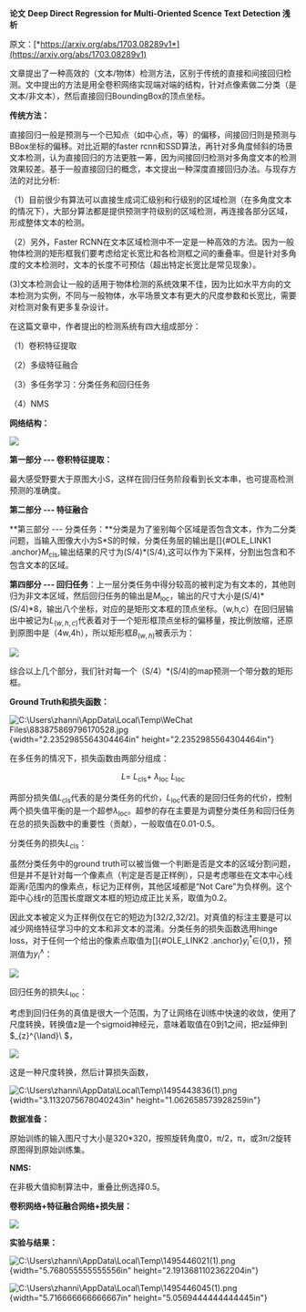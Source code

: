 **论文** **Deep Direct Regression for Multi-Oriented Scence Text Detection 浅析**

原文：[*https://arxiv.org/abs/1703.08289v1*](https://arxiv.org/abs/1703.08289v1)

文章提出了一种高效的（文本/物体）检测方法，区别于传统的直接和间接回归检测。文中提出的方法是用全卷积网络实现端对端的结构，针对点像素做二分类（是文本/非文本），然后直接回归BoundingBox的顶点坐标。

**传统方法：**

直接回归一般是预测与一个已知点（如中心点，等）的偏移，间接回归则是预测与BBox坐标的偏移。对比近期的faster rcnn和SSD算法，再针对多角度倾斜的场景文本检测，认为直接回归的方法更胜一筹，因为间接回归检测对多角度文本的检测效果较差。基于一般直接回归的概念，本文提出一种深度直接回归办法。与现存方法的对比分析:

（1）目前很少有算法可以直接生成词汇级别和行级别的区域检测（在多角度文本的情况下），大部分算法都是提供预测字符级别的区域检测，再连接各部分区域，形成整体文本的检测。

（2）另外，Faster RCNN在文本区域检测中不一定是一种高效的方法。因为一般物体检测的矩形框我们要考虑给定长宽比和各检测框之间的重叠率。但是针对多角度的文本检测时，文本的长度不可预估（超出特定长宽比是常见现象）。

(3)文本检测会让一般的适用于物体检测的系统效果不佳，因为比如水平方向的文本检测为实例，不同与一般物体，水平场景文本有更大的尺度参数和长宽比，需要对检测对象有更多复杂设计。

在这篇文章中，作者提出的检测系统有四大组成部分：

（1）卷积特征提取

（2）多级特征融合

（3）多任务学习：分类任务和回归任务

（4）NMS

**网络结构：**

![](DR/media/image1.png)

**第一部分 --- 卷积特征提取：**

最大感受野要大于原图大小S，这样在回归任务阶段看到长文本串，也可提高检测预测的准确度。

**第二部分 --- 特征融合**

**第三部分 --- 分类任务：**分类是为了鉴别每个区域是否包含文本，作为二分类问题，当输入图像大小为S\*S的时候，分类任务层的输出是[]{#OLE_LINK1 .anchor}$M_{\text{cls}}$,输出结果的尺寸为(S/4)\*(S/4),这可以作为下采样，分割出包含和不包含文本的区域。

**第四部分 --- 回归任务**：上一层分类任务中得分较高的被判定为有文本的，其他则归为非文本区域，然后回归任务的输出是$M_{\text{loc}}$，输出的尺寸大小是(S/4)\*(S/4)\*8，输出八个坐标，对应的是矩形文本框的顶点坐标。（w,h,c）在回归层输出中被记为$L_{(w,h,c)}$代表着对于一个矩形框顶点坐标的偏移量，按比例放缩，还原到原图中是（4w,4h），所以矩形框$B_{(w,h)}$被表示为：

![](DR/media/image2.png)

综合以上几个部分，我们针对每一个（S/4）\*(S/4)的map预测一个带分数的矩形框。

**Ground Truth和损失函数：**

![C:\\Users\\zhanni\\AppData\\Local\\Temp\\WeChat Files\\883875869796170528.jpg](DR/media/image3.jpeg){width="2.2352985564304464in" height="2.2352985564304464in"}

在多任务的情况下，损失函数由两部分组成：

$$L = \ L_{\text{cls}} + \ \lambda_{\text{loc}} \ L_{\text{loc}}$$

两部分损失值$L_{\text{cls}}$代表的是分类任务的代价，$L_{\text{loc}}$代表的是回归任务的代价，控制两个损失值平衡的是一个超参$\lambda_{\text{loc}}$。超参的存在主要是为调整分类任务和回归任务在总的损失函数中的重要性（贡献），一般取值在0.01-0.5。

分类任务的损失$L_{\text{cls}}$：

虽然分类任务中的ground truth可以被当做一个判断是否是文本的区域分割问题，但是并不是针对每一个像素点（判定是否是正样例），只是考虑哪些在文本中心线距离r范围内的像素点，标记为正样例，其他区域都是“Not Care”为负样例。这个距中心线r的范围长度跟文本框的短边成正比关系，取值为0.2。

因此文本被定义为正样例仅在它的短边为\[32/2,32/2\]。对真值的标注主要是可以减少网络特征学习中的文本和非文本的混淆。分类任务的损失函数选用hinge loss，对于任何一个给出的像素点取值为[]{#OLE_LINK2 .anchor}$y_{i}^{*} \in${0,1}，预测值为$y_{i}^{\land}$：

![](DR/media/image4.png)

回归任务的损失$L_{\text{loc}}$：

考虑到回归任务的真值是很大一个范围，为了让网络在训练中快速的收敛，使用了尺度转换，转换值z是一个sigmoid神经元，意味着取值在0到1之间，把z延伸到$_{z}^{\land}\ $，

![](DR/media/image5.png)

这是一种尺度转换，然后计算损失函数，

![C:\\Users\\zhanni\\AppData\\Local\\Temp\\1495443836(1).png](DR/media/image6.png){width="3.1132075678040243in" height="1.062658573928259in"}

**数据准备：**

原始训练的输入图尺寸大小是320\*320，按照旋转角度0，π/2，π，或3π/2旋转原图得到原始训练集。

**NMS:**

在非极大值抑制算法中，重叠比例选择0.5。

**卷积网络+特征融合网络+损失层：**

![](DR/media/image7.png)

**实验与结果：**

![C:\\Users\\zhanni\\AppData\\Local\\Temp\\1495446021(1).png](DR/media/image8.png){width="5.768055555555556in" height="2.1913681102362204in"}

![C:\\Users\\zhanni\\AppData\\Local\\Temp\\1495446045(1).png](DR/media/image9.png){width="5.716666666666667in" height="5.0569444444444445in"}
